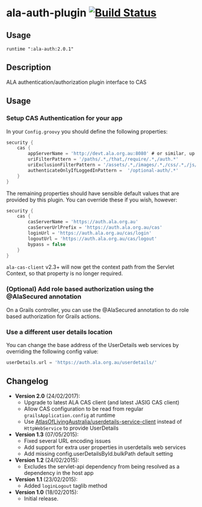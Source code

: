 # ala-auth-plugin [![Build Status](https://travis-ci.org/AtlasOfLivingAustralia/ala-auth-plugin.svg?branch=grails2)](https://travis-ci.org/AtlasOfLivingAustralia/ala-auth-plugin)
## Usage
```
runtime ":ala-auth:2.0.1"
```

## Description
ALA authentication/authorization plugin interface to CAS

## Usage

### Setup CAS Authentication for your app

In your `Config.groovy` you should define the following properties:

```groovy
security {
    cas {
        appServerName = 'http://devt.ala.org.au:8080' # or similar, up to the request path part
        uriFilterPattern = '/paths/.*,/that,/require/.*,/auth.*'
        uriExclusionFilterPattern = '/assets/.*,/images/.*,/css/.*,/js/.*,/less/.*' # this is the default value
        authenticateOnlyIfLoggedInPattern =  '/optional-auth/.*'
    }
}
```

The remaining properties should have sensible default values that are provided by this plugin.  You can
override these if you wish, however:

```groovy
security {
    cas {
        casServerName = 'https://auth.ala.org.au'
        casServerUrlPrefix = 'https://auth.ala.org.au/cas'
        loginUrl = 'https://auth.ala.org.au/cas/login'
        logoutUrl = 'https://auth.ala.org.au/cas/logout'
        bypass = false
    }
}
```

`ala-cas-client` v2.3+ will now get the context path from the Servlet Context, so that property is
no longer required.

### (Optional) Add role based authorization using the @AlaSecured annotation

On a Grails controller, you can use the @AlaSecured annotation to do role based authorization for
Grails actions.

### Use a different user details location

You can change the base address of the UserDetails web services by overriding the following config value:

```groovy
userDetails.url = 'https://auth.ala.org.au/userdetails/'
```

## Changelog
- **Version 2.0** (24/02/2017):
  - Upgrade to latest ALA CAS client (and latest JASIG CAS client)
  - Allow CAS configuration to be read from regular `grailsApplication.config` at runtime
  - Use [AtlasOfLivingAustralia/userdetails-service-client](https://github.com/AtlasOfLivingAustralia/userdetails-service-client) instead of `HttpWebService` to provide UserDetails
- **Version 1.3** (07/05/2015):
  - Fixed several URL encoding issues
  - Add support for extra user properties in userdetails web services
  - Add missing config.userDetailsById.bulkPath default setting
- **Version 1.2** (24/02/2015):
  - Excludes the servlet-api dependency from being resolved as a dependency in the host app
- **Version 1.1** (23/02/2015):
  - Added `loginLogout` taglib method
- **Version 1.0** (18/02/2015):
  - Initial release.
